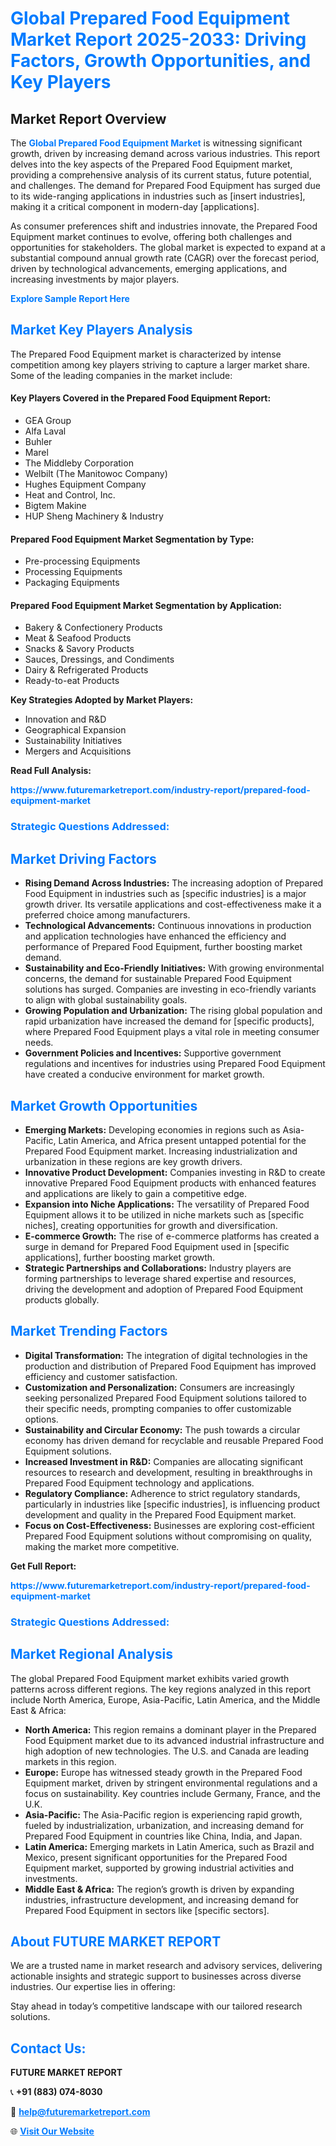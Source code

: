<h1 style="color: #007BFF;">Global Prepared Food Equipment Market Report 2025-2033: Driving Factors, Growth Opportunities, and Key Players</h1>

<section id="overview">
<h2>Market Report Overview</h2>
<p>The <a href="https://www.futuremarketreport.com/industry-report/prepared-food-equipment-market" style="color: #007BFF; text-decoration: none;"><strong>Global Prepared Food Equipment Market</strong></a> is witnessing significant growth, driven by increasing demand across various industries. This report delves into the key aspects of the Prepared Food Equipment market, providing a comprehensive analysis of its current status, future potential, and challenges. The demand for Prepared Food Equipment has surged due to its wide-ranging applications in industries such as [insert industries], making it a critical component in modern-day [applications].</p>
<p>As consumer preferences shift and industries innovate, the Prepared Food Equipment market continues to evolve, offering both challenges and opportunities for stakeholders. The global market is expected to expand at a substantial compound annual growth rate (CAGR) over the forecast period, driven by technological advancements, emerging applications, and increasing investments by major players.</p>
</section>

<section id="overview">
<p><a href="https://www.futuremarketreport.com/request-sample/reportId=104844" style="color: #007BFF; text-decoration: none;"><strong>Explore Sample Report Here</strong></a></p>
</section>

<section id="key-players">
<h2 style="color: #007BFF;">Market Key Players Analysis</h2>
<p>The Prepared Food Equipment market is characterized by intense competition among key players striving to capture a larger market share. Some of the leading companies in the market include:</p>
<h4>Key Players Covered in the Prepared Food Equipment Report:</h4>
<ul><li>GEA Group</li><li>Alfa Laval</li><li>Buhler</li><li>Marel</li><li>The Middleby Corporation</li><li>Welbilt (The Manitowoc Company)</li><li>Hughes Equipment Company</li><li>Heat and Control, Inc.</li><li>Bigtem Makine</li><li>HUP Sheng Machinery &amp; Industry</li></ul>
<h4>Prepared Food Equipment Market Segmentation by Type:</h4>
<ul><li>Pre-processing Equipments</li><li>Processing Equipments</li><li>Packaging Equipments</li></ul>

<h4>Prepared Food Equipment Market Segmentation by Application:</h4>
<ul><li>Bakery &amp; Confectionery Products</li><li>Meat &amp; Seafood Products</li><li>Snacks &amp; Savory Products</li><li>Sauces, Dressings, and Condiments</li><li>Dairy &amp; Refrigerated Products</li><li>Ready-to-eat Products</li></ul>
<p><strong>Key Strategies Adopted by Market Players:</strong></p>
<ul>
<li>Innovation and R&D</li>
<li>Geographical Expansion</li>
<li>Sustainability Initiatives</li>
<li>Mergers and Acquisitions</li>
</ul>
</section>

<section>
<p><strong>Read Full Analysis: </strong></p><a href="https://www.futuremarketreport.com/industry-report/prepared-food-equipment-market" style="color: #007BFF; text-decoration: none;"><strong>https://www.futuremarketreport.com/industry-report/prepared-food-equipment-market</strong></a>
<h3 style="color: #007BFF;">Strategic Questions Addressed:</h3>
</section>

<section id="driving-factors">
<h2 style="color: #007BFF;">Market Driving Factors</h2>
<ul>
<li><strong>Rising Demand Across Industries:</strong> The increasing adoption of Prepared Food Equipment in industries such as [specific industries] is a major growth driver. Its versatile applications and cost-effectiveness make it a preferred choice among manufacturers.</li>
<li><strong>Technological Advancements:</strong> Continuous innovations in production and application technologies have enhanced the efficiency and performance of Prepared Food Equipment, further boosting market demand.</li>
<li><strong>Sustainability and Eco-Friendly Initiatives:</strong> With growing environmental concerns, the demand for sustainable Prepared Food Equipment solutions has surged. Companies are investing in eco-friendly variants to align with global sustainability goals.</li>
<li><strong>Growing Population and Urbanization:</strong> The rising global population and rapid urbanization have increased the demand for [specific products], where Prepared Food Equipment plays a vital role in meeting consumer needs.</li>
<li><strong>Government Policies and Incentives:</strong> Supportive government regulations and incentives for industries using Prepared Food Equipment have created a conducive environment for market growth.</li>
</ul>
</section>

<section id="growth-opportunities">
<h2 style="color: #007BFF;">Market Growth Opportunities</h2>
<ul>
<li><strong>Emerging Markets:</strong> Developing economies in regions such as Asia-Pacific, Latin America, and Africa present untapped potential for the Prepared Food Equipment market. Increasing industrialization and urbanization in these regions are key growth drivers.</li>
<li><strong>Innovative Product Development:</strong> Companies investing in R&D to create innovative Prepared Food Equipment products with enhanced features and applications are likely to gain a competitive edge.</li>
<li><strong>Expansion into Niche Applications:</strong> The versatility of Prepared Food Equipment allows it to be utilized in niche markets such as [specific niches], creating opportunities for growth and diversification.</li>
<li><strong>E-commerce Growth:</strong> The rise of e-commerce platforms has created a surge in demand for Prepared Food Equipment used in [specific applications], further boosting market growth.</li>
<li><strong>Strategic Partnerships and Collaborations:</strong> Industry players are forming partnerships to leverage shared expertise and resources, driving the development and adoption of Prepared Food Equipment products globally.</li>
</ul>
</section>

<section id="trending-factors">
<h2 style="color: #007BFF;">Market Trending Factors</h2>
<ul>
<li><strong>Digital Transformation:</strong> The integration of digital technologies in the production and distribution of Prepared Food Equipment has improved efficiency and customer satisfaction.</li>
<li><strong>Customization and Personalization:</strong> Consumers are increasingly seeking personalized Prepared Food Equipment solutions tailored to their specific needs, prompting companies to offer customizable options.</li>
<li><strong>Sustainability and Circular Economy:</strong> The push towards a circular economy has driven demand for recyclable and reusable Prepared Food Equipment solutions.</li>
<li><strong>Increased Investment in R&D:</strong> Companies are allocating significant resources to research and development, resulting in breakthroughs in Prepared Food Equipment technology and applications.</li>
<li><strong>Regulatory Compliance:</strong> Adherence to strict regulatory standards, particularly in industries like [specific industries], is influencing product development and quality in the Prepared Food Equipment market.</li>
<li><strong>Focus on Cost-Effectiveness:</strong> Businesses are exploring cost-efficient Prepared Food Equipment solutions without compromising on quality, making the market more competitive.</li>
</ul>
</section>

<section>
<p><strong>Get Full Report: </strong></p><a href="https://www.futuremarketreport.com/industry-report/prepared-food-equipment-market" style="color: #007BFF; text-decoration: none;"><strong>https://www.futuremarketreport.com/industry-report/prepared-food-equipment-market</strong></a>
<h3 style="color: #007BFF;">Strategic Questions Addressed:</h3>
</section>


<section id="regional-analysis">
<h2 style="color: #007BFF;">Market Regional Analysis</h2>
<p>The global Prepared Food Equipment market exhibits varied growth patterns across different regions. The key regions analyzed in this report include North America, Europe, Asia-Pacific, Latin America, and the Middle East & Africa:</p>
<ul>
<li><strong>North America:</strong> This region remains a dominant player in the Prepared Food Equipment market due to its advanced industrial infrastructure and high adoption of new technologies. The U.S. and Canada are leading markets in this region.</li>
<li><strong>Europe:</strong> Europe has witnessed steady growth in the Prepared Food Equipment market, driven by stringent environmental regulations and a focus on sustainability. Key countries include Germany, France, and the U.K.</li>
<li><strong>Asia-Pacific:</strong> The Asia-Pacific region is experiencing rapid growth, fueled by industrialization, urbanization, and increasing demand for Prepared Food Equipment in countries like China, India, and Japan.</li>
<li><strong>Latin America:</strong> Emerging markets in Latin America, such as Brazil and Mexico, present significant opportunities for the Prepared Food Equipment market, supported by growing industrial activities and investments.</li>
<li><strong>Middle East & Africa:</strong> The region’s growth is driven by expanding industries, infrastructure development, and increasing demand for Prepared Food Equipment in sectors like [specific sectors].</li>
</ul>
</section>

<footer>
<h2 style="color: #007BFF;">About FUTURE MARKET REPORT</h2>
<p>We are a trusted name in market research and advisory services, delivering actionable insights and strategic support to businesses across diverse industries. Our expertise lies in offering:</p>

<p>Stay ahead in today’s competitive landscape with our tailored research solutions.</p>

<h2 style="color: #007BFF;">Contact Us:</h2>
<p><strong>FUTURE MARKET REPORT</strong></p>
<p>📞 <strong>+91 (883) 074-8030</strong></p>
<p>📧 <strong><a href="mailto:help@futuremarketreport.com" style="color: #007BFF;">help@futuremarketreport.com</a></strong></p>
<p>🌐 <strong><a href="https://www.futuremarketreport.com/" style="color: #007BFF;">Visit Our Website</a></strong></p>
</footer>